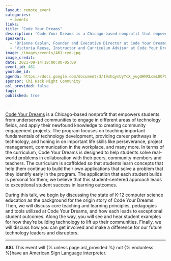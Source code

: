 ```yaml
---
layout: remote_event
categories:
  - events
links: 
title: "Code Your Dreams"
description: 'Code Your Dreams is a Chicago-based nonprofit that empowers students from underserved communities to engage in different areas of technology fields, and apply their newfound knowledge to creating community engagement projects. During this talk, we begin by discussing the state of K-12 computer science education as the background for the origin story of Code Your Dreams. Then, we will discuss core teaching and learning principles, pedagogies and tools utilized at Code Your Dreams, and how each leads to exceptional student outcomes. Along the way, you will see and hear student examples for how they’re building technology to lift up their communities. Finally, we will discuss how you can get involved and make a difference for our future technology leaders and disruptors.'
speakers:
  - "Brianne Caplan, Founder and Executive Director at Code Your Dreams & Program Director at the University of Chicago's Careers in Computer Science program, She/Her"
  - "Victoria Reese, Instructor and Curriculum Advisor at Code Your Dreams & Data Scientist at E15 Group, She/Her"
image: /images/events/461-cyd.jpg
image_credit:
date: 2021-09-14T19:00:00-05:00
event_id: 461
youtube_id: 
agenda: https://docs.google.com/document/d/19xhqysUyYcX_yugQHNXLomLUOP0R2iVi1w4RdXin_lQ/edit?usp=sharing
sponsor: Chi Hack Night Community
asl_provided: false
tags: 
published: true

---
```


[Code Your Dreams](https://www.codeyourdreams.org/) is a Chicago-based nonprofit that empowers students from underserved communities to engage in different areas of technology fields, and apply their newfound knowledge to creating community engagement projects. The program focuses on teaching important fundamentals of technology development, providing career pathways in technology, and honing in on important life skills like perseverance, project management, communication in the workplace, and many more. In terms of the curriculum, Code Your Dreams is designed to help students solve real-world problems in collaboration with their peers, community members and teachers. The curriculum is scaffolded so that students learn concepts that help them continue to build their own applications that solve a problem that they identify early in the program. The application that each student builds is personal for them; we believe that this student-centered approach leads to exceptional student success in learning outcomes.

During this talk, we begin by discussing the state of K-12 computer science education as the background for the origin story of Code Your Dreams. Then, we will discuss core teaching and learning principles, pedagogies and tools utilized at Code Your Dreams, and how each leads to exceptional student outcomes. Along the way, you will see and hear student examples for how they’re building technology to lift up their communities. Finally, we will discuss how you can get involved and make a difference for our future technology leaders and disruptors.

---

**ASL** This event will {% unless page.asl_provided %} not {% endunless %}have an American Sign Language interpreter.
